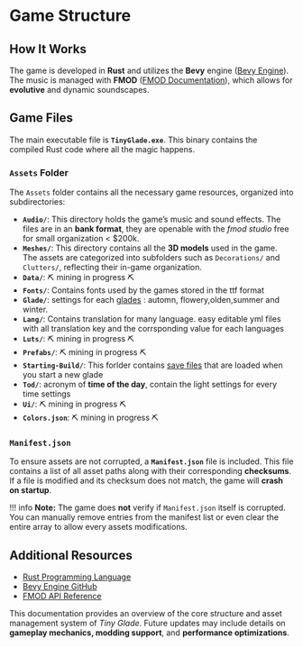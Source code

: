 # Game Structure

## How It Works
The game is developed in **Rust** and utilizes the **Bevy** engine ([Bevy Engine](https://bevyengine.org/)). The music is managed with **FMOD** ([FMOD Documentation](https://www.fmod.com/docs/2.02/api/studio-api.html)), which allows for **evolutive** and dynamic soundscapes.

## Game Files
The main executable file is **`TinyGlade.exe`**. This binary contains the compiled Rust code where all the magic happens.

### `Assets` Folder
The `Assets` folder contains all the necessary game resources, organized into subdirectories:

- **`Audio/`**: This directory holds the game’s music and sound effects. The files are in an **bank format**, they are openable with the _fmod studio_ free for small organization < $200k.
- **`Meshes/`**: This directory contains all the **3D models** used in the game. The assets are categorized into subfolders such as `Decorations/` and `Clutters/`, reflecting their in-game organization.
- **`Data/`**: :pick: mining in progress :pick:
- **`Fonts/`**: Contains fonts used by the games stored in the ttf format
- **`Glade/`**: settings for each [glades]() : automn, flowery,olden,summer and winter.
- **`Lang/`**: Contains translation for many language. easy editable yml files with all translation key and the corrsponding value for each languages
- **`Luts/`**: :pick: mining in progress :pick:
- **`Prefabs/`**: :pick: mining in progress :pick:
- **`Starting-Build/`**: This forlder contains [save files](./save.md) that are loaded when you start a new glade
- **`Tod/`**: acronym of **time of the day**, contain the light settings for every time settings
- **`Ui/`**: :pick: mining in progress :pick:
- **`Colors.json`**: :pick: mining in progress :pick:

### `Manifest.json`
To ensure assets are not corrupted, a **`Manifest.json`** file is included. This file contains a list of all asset paths along with their corresponding **checksums**. If a file is modified and its checksum does not match, the game will **crash on startup**.

!!! info
  **Note:** The game does **not** verify if `Manifest.json` itself is corrupted. You can manually remove entries from the manifest list or even clear the entire array to allow every assets modifications.

## Additional Resources
- [Rust Programming Language](https://www.rust-lang.org/)
- [Bevy Engine GitHub](https://github.com/bevyengine/bevy)
- [FMOD API Reference](https://www.fmod.com/docs/2.02/api/studio-api.html)

This documentation provides an overview of the core structure and asset management system of *Tiny Glade*. Future updates may include details on **gameplay mechanics, modding support**, and **performance optimizations**.
